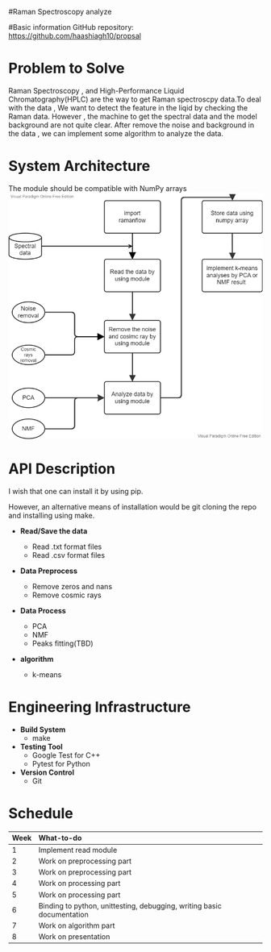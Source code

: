 #Raman Spectroscopy analyze

#Basic information
GitHub repository: https://github.com/haashiagh10/propsal

# Problem to Solve
Raman Spectroscopy , and High-Performance Liquid Chromatography(HPLC) are the way to get Raman spectroscpy data.To deal with the data , We want to detect the feature in the liqid by checking the Raman data.
However , the machine to get the spectral data and the model background are not quite clear.
After remove the noise and background in the data , we can implement some algorithm to analyze the data.

# System Architecture
The module should be compatible with NumPy arrays
![image](https://github.com/haashiagh10/propsal/blob/main/flowchart.png)

# API Description
I wish that one can install it by using pip.

However, an alternative means of installation would be git cloning the repo and installing using make.
- **Read/Save the data**
  - Read .txt format files
  - Read .csv format files
 
- **Data Preprocess**
  - Remove zeros and nans
  - Remove cosmic rays 
 
- **Data Process**
  - PCA
  - NMF
  - Peaks fitting(TBD)

- **algorithm**
  - k-means
  
# Engineering Infrastructure
- **Build System**
  - make
- **Testing Tool**
  - Google Test for C++
  - Pytest for Python
- **Version Control**
  - Git

# Schedule

| Week  | What-to-do |
| :---- |:---------- |
| 1  | Implement read module|
| 2  | Work on preprocessing part|
| 3  | Work on preprocessing part|
| 4  | Work on processing part|
| 5  | Work on processing part|
| 6  | Binding to python, unittesting, debugging, writing basic documentation|
| 7  | Work on algorithm part|
| 8  | Work on presentation|
